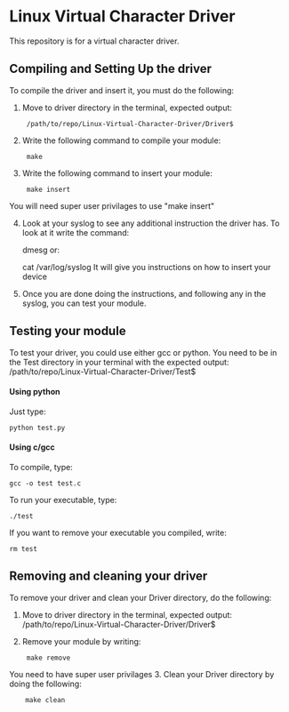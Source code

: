 # Linux Virtual Character Driver

This repository is for a virtual character driver.

## Compiling and Setting Up the driver

To compile the driver and insert it, you must do the following:

1. Move to driver directory in the terminal, expected output:

		/path/to/repo/Linux-Virtual-Character-Driver/Driver$

2. Write the following command to compile your module:

		make

3. Write the following command to insert your module:
		
		make insert

You will need super user privilages to use "make insert"

4. Look at your syslog to see any additional instruction the driver has.
To look at it write the command: 

	dmesg
or:

	cat /var/log/syslog
It will give you instructions on how to insert your device

5. Once you are done doing the instructions, and following any in
the syslog, you can test your module.

## Testing your module

To test your driver, you could use either gcc or python.
You need to be in the Test directory in your terminal with the expected output:
		/path/to/repo/Linux-Virtual-Character-Driver/Test$

#### Using python

Just type:

	python test.py

#### Using c/gcc

To compile, type:

	gcc -o test test.c

To run your executable, type:

	./test

If you want to remove your executable you compiled, write:

	rm test

## Removing and cleaning your driver

To remove your driver and clean your Driver directory, do the following:

1. Move to driver directory in the terminal, expected output:
		/path/to/repo/Linux-Virtual-Character-Driver/Driver$
2. Remove your module by writing:

		make remove
You need to have super user privilages
3. Clean your Driver directory by doing the following:

		make clean




